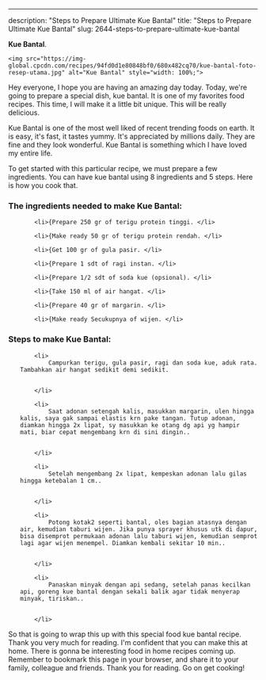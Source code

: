 ---
description: "Steps to Prepare Ultimate Kue Bantal"
title: "Steps to Prepare Ultimate Kue Bantal"
slug: 2644-steps-to-prepare-ultimate-kue-bantal

<p>
	<strong>Kue Bantal</strong>. 
	
</p>
<p>
	
	<img src="https://img-global.cpcdn.com/recipes/94fd0d1e80848bf0/680x482cq70/kue-bantal-foto-resep-utama.jpg" alt="Kue Bantal" style="width: 100%;">
	
	
</p>
<p>
	Hey everyone, I hope you are having an amazing day today. Today, we're going to prepare a special dish, kue bantal. It is one of my favorites food recipes. This time, I will make it a little bit unique. This will be really delicious.
</p>
	
<p>
	Kue Bantal is one of the most well liked of recent trending foods on earth. It is easy, it's fast, it tastes yummy. It's appreciated by millions daily. They are fine and they look wonderful. Kue Bantal is something which I have loved my entire life.
</p>
<p>
	
</p>

<p>
To get started with this particular recipe, we must prepare a few ingredients. You can have kue bantal using 8 ingredients and 5 steps. Here is how you cook that.
</p>

<h3>The ingredients needed to make Kue Bantal:</h3>

<ol>
	
		<li>{Prepare 250 gr of terigu protein tinggi. </li>
	
		<li>{Make ready 50 gr of terigu protein rendah. </li>
	
		<li>{Get 100 gr of gula pasir. </li>
	
		<li>{Prepare 1 sdt of ragi instan. </li>
	
		<li>{Prepare 1/2 sdt of soda kue (opsional). </li>
	
		<li>{Take 150 ml of air hangat. </li>
	
		<li>{Prepare 40 gr of margarin. </li>
	
		<li>{Make ready Secukupnya of wijen. </li>
	
</ol>
<p>
	
</p>

<h3>Steps to make Kue Bantal:</h3>

<ol>
	
		<li>
			Campurkan terigu, gula pasir, ragi dan soda kue, aduk rata. Tambahkan air hangat sedikit demi sedikit.
			
			
		</li>
	
		<li>
			Saat adonan setengah kalis, masukkan margarin, ulen hingga kalis, saya gak sampai elastis krn pake tangan. Tutup adonan, diamkan hingga 2x lipat, sy masukkan ke otang dg api yg hampir mati, biar cepat mengembang krn di sini dingin..
			
			
		</li>
	
		<li>
			Setelah mengembang 2x lipat, kempeskan adonan lalu gilas hingga ketebalan 1 cm..
			
			
		</li>
	
		<li>
			Potong kotak2 seperti bantal, oles bagian atasnya dengan air, kemudian taburi wijen. Jika punya sprayer khusus utk di dapur, bisa disemprot permukaan adonan lalu taburi wijen, kemudian semprot lagi agar wijen menempel. Diamkan kembali sekitar 10 min..
			
			
		</li>
	
		<li>
			Panaskan minyak dengan api sedang, setelah panas kecilkan api, goreng kue bantal dengan sekali balik agar tidak menyerap minyak, tiriskan..
			
			
		</li>
	
</ol>

<p>
	
</p>

<p>
	So that is going to wrap this up with this special food kue bantal recipe. Thank you very much for reading. I'm confident that you can make this at home. There is gonna be interesting food in home recipes coming up. Remember to bookmark this page in your browser, and share it to your family, colleague and friends. Thank you for reading. Go on get cooking!
</p>

